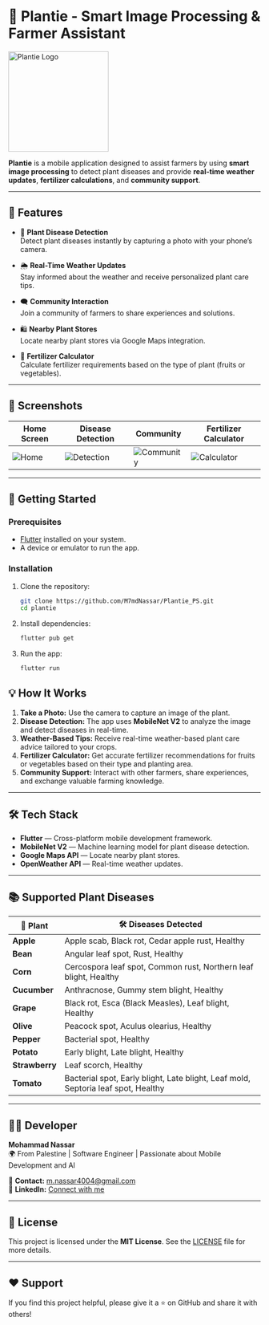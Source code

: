 # 🌱 Plantie - Smart Image Processing & Farmer Assistant


<img src="https://i.ibb.co/2Dn2NnM/Colored-Logo.png" alt="Plantie Logo" width="200">


**Plantie** is a mobile application designed to assist farmers by using **smart image processing** to detect plant diseases and provide **real-time weather updates**, **fertilizer calculations**, and **community support**.

---

## 🎯 Features
- 📸 **Plant Disease Detection**  
  Detect plant diseases instantly by capturing a photo with your phone’s camera.

- 🌦️ **Real-Time Weather Updates**  
  Stay informed about the weather and receive personalized plant care tips.

- 🗨️ **Community Interaction**  
  Join a community of farmers to share experiences and solutions.

- 🛍️ **Nearby Plant Stores**  
  Locate nearby plant stores via Google Maps integration.

- 🌿 **Fertilizer Calculator**  
  Calculate fertilizer requirements based on the type of plant (fruits or vegetables).

---

## 📱 Screenshots

| Home Screen | Disease Detection | Community | Fertilizer Calculator |
| ----------- | ----------------- | ------------ | --------------------- |
| ![Home](https://i.ibb.co/8nCmy5Xr/Simulator-Screenshot-i-Phone-16-Pro-2025-02-17-at-22-55-27.png) | ![Detection](https://i.ibb.co/5WY73mMh/Simulator-Screenshot-i-Phone-16-Pro-2025-02-17-at-22-57-09.png) | ![Community](https://i.ibb.co/5xJjcFMp/Simulator-Screenshot-i-Phone-16-Pro-2025-02-17-at-22-56-28.png) | ![Calculator](https://i.ibb.co/qF5BwySW/Simulator-Screenshot-i-Phone-16-Pro-2025-02-17-at-22-55-47.png) |

---

## 🚀 Getting Started

### Prerequisites
- [Flutter](https://flutter.dev/docs/get-started/install) installed on your system.
- A device or emulator to run the app.

### Installation
1. Clone the repository:
   ```bash
   git clone https://github.com/M7mdNassar/Plantie_PS.git
   cd plantie
2. Install dependencies:
   ```bash
   flutter pub get
3. Run the app:
   ```bash
   flutter run


## 💡 How It Works

1. **Take a Photo:** Use the camera to capture an image of the plant.
2. **Disease Detection:** The app uses **MobileNet V2** to analyze the image and detect diseases in real-time.
3. **Weather-Based Tips:** Receive real-time weather-based plant care advice tailored to your crops.
4. **Fertilizer Calculator:** Get accurate fertilizer recommendations for fruits or vegetables based on their type and planting area.
5. **Community Support:** Interact with other farmers, share experiences, and exchange valuable farming knowledge.

---

## 🛠️ Tech Stack

- **Flutter** — Cross-platform mobile development framework.
- **MobileNet V2** — Machine learning model for plant disease detection.
- **Google Maps API** — Locate nearby plant stores.
- **OpenWeather API** — Real-time weather updates.

---

## 📚 Supported Plant Diseases

| 🌱 Plant   | 🛠️ Diseases Detected                                           |
|------------|---------------------------------------------------------------|
| **Apple**  | Apple scab, Black rot, Cedar apple rust, Healthy               |
| **Bean**   | Angular leaf spot, Rust, Healthy                               |
| **Corn**   | Cercospora leaf spot, Common rust, Northern leaf blight, Healthy |
| **Cucumber** | Anthracnose, Gummy stem blight, Healthy                     |
| **Grape**  | Black rot, Esca (Black Measles), Leaf blight, Healthy         |
| **Olive**  | Peacock spot, Aculus olearius, Healthy                        |
| **Pepper** | Bacterial spot, Healthy                                       |
| **Potato** | Early blight, Late blight, Healthy                            |
| **Strawberry** | Leaf scorch, Healthy                                      |
| **Tomato** | Bacterial spot, Early blight, Late blight, Leaf mold, Septoria leaf spot, Healthy |

---

## 👨‍💻 Developer

**Mohammad Nassar**  
🌍 From Palestine | Software Engineer | Passionate about Mobile Development and AI

📧 **Contact:** m.nassar4004@gmail.com  
🔗 **LinkedIn:** [Connect with me](https://www.linkedin.com/in/m7mdnassar/)

---

## 📄 License

This project is licensed under the **MIT License**. See the [LICENSE](https://github.com/M7mdNassar/Plantie_PS/blob/master/License) file for more details.

---

## ❤️ Support

If you find this project helpful, please give it a ⭐ on GitHub and share it with others!  
